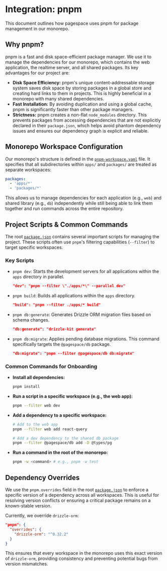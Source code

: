 # Integration: pnpm

This document outlines how pagespace uses pnpm for package management in our monorepo.

## Why pnpm?

pnpm is a fast and disk space-efficient package manager. We use it to manage the dependencies for our monorepo, which contains the web application, the realtime server, and all shared packages. Its key advantages for our project are:

-   **Disk Space Efficiency:** pnpm's unique content-addressable storage system saves disk space by storing packages in a global store and creating hard links to them in projects. This is highly beneficial in a monorepo with many shared dependencies.
-   **Fast Installation:** By avoiding duplication and using a global cache, pnpm is significantly faster than other package managers.
-   **Strictness:** pnpm creates a non-flat `node_modules` directory. This prevents packages from accessing dependencies that are not explicitly declared in their `package.json`, which helps avoid phantom dependency issues and ensures our dependency graph is explicit and reliable.

## Monorepo Workspace Configuration

Our monorepo's structure is defined in the [`pnpm-workspace.yaml`](pnpm-workspace.yaml:1) file. It specifies that all subdirectories within `apps/` and `packages/` are treated as separate workspaces:

```yaml
packages:
  - 'apps/*'
  - 'packages/*'
```

This allows us to manage dependencies for each application (e.g., `web`) and shared library (e.g., `db`) independently while still being able to link them together and run commands across the entire repository.

## Project Scripts & Common Commands

The root [`package.json`](package.json:1) contains several important scripts for managing the project. These scripts often use `pnpm`'s filtering capabilities (`--filter`) to target specific workspaces.

### Key Scripts

-   `pnpm dev`: Starts the development servers for all applications within the `apps` directory in parallel.
    ```json
    "dev": "pnpm --filter \"./apps/*\" --parallel dev"
    ```
-   `pnpm build`: Builds all applications within the `apps` directory.
    ```json
    "build": "pnpm --filter ./apps/* build"
    ```
-   `pnpm db:generate`: Generates Drizzle ORM migration files based on schema changes.
    ```json
    "db:generate": "drizzle-kit generate"
    ```
-   `pnpm db:migrate`: Applies pending database migrations. This command specifically targets the `@pagespace/db` package.
    ```json
    "db:migrate": "pnpm --filter @pagespace/db db:migrate"
    ```

### Common Commands for Onboarding

-   **Install all dependencies:**
    ```bash
    pnpm install
    ```
-   **Run a script in a specific workspace (e.g., the web app):**
    ```bash
    pnpm --filter web dev
    ```
-   **Add a dependency to a specific workspace:**
    ```bash
    # Add to the web app
    pnpm --filter web add react-query

    # Add a dev dependency to the shared db package
    pnpm --filter @pagespace/db add -D @types/pg
    ```
-   **Run a command in the root of the monorepo:**
    ```bash
    pnpm -w <command> # e.g., pnpm -w test
    ```

## Dependency Overrides

We use the `pnpm.overrides` field in the root [`package.json`](package.json:1) to enforce a specific version of a dependency across all workspaces. This is useful for resolving version conflicts or ensuring a critical package remains on a known-stable version.

Currently, we override `drizzle-orm`:
```json
"pnpm": {
  "overrides": {
    "drizzle-orm": "^0.32.2"
  }
}
```
This ensures that every workspace in the monorepo uses this exact version of `drizzle-orm`, providing consistency and preventing potential bugs from version mismatches.